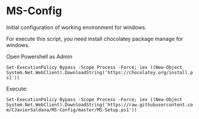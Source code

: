 # MS-Config
Initial configuration of working environment for windows. 

For execute this script, you need install chocolatey package manage for windows. 

Open Powershell as Admin

`Set-ExecutionPolicy Bypass -Scope Process -Force; iex ((New-Object System.Net.WebClient).DownloadString('https://chocolatey.org/install.ps1'))`

Execute: 

`Set-ExecutionPolicy Bypass -Scope Process -Force; iex ((New-Object System.Net.WebClient).DownloadString('https://raw.githubusercontent.com/CJavierSaldana/MS-Config/master/MS-Setup.ps1'))`
